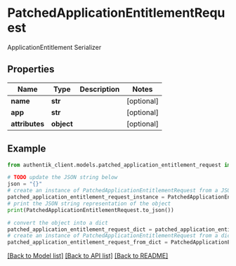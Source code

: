 # PatchedApplicationEntitlementRequest

ApplicationEntitlement Serializer

## Properties

Name | Type | Description | Notes
------------ | ------------- | ------------- | -------------
**name** | **str** |  | [optional] 
**app** | **str** |  | [optional] 
**attributes** | **object** |  | [optional] 

## Example

```python
from authentik_client.models.patched_application_entitlement_request import PatchedApplicationEntitlementRequest

# TODO update the JSON string below
json = "{}"
# create an instance of PatchedApplicationEntitlementRequest from a JSON string
patched_application_entitlement_request_instance = PatchedApplicationEntitlementRequest.from_json(json)
# print the JSON string representation of the object
print(PatchedApplicationEntitlementRequest.to_json())

# convert the object into a dict
patched_application_entitlement_request_dict = patched_application_entitlement_request_instance.to_dict()
# create an instance of PatchedApplicationEntitlementRequest from a dict
patched_application_entitlement_request_from_dict = PatchedApplicationEntitlementRequest.from_dict(patched_application_entitlement_request_dict)
```
[[Back to Model list]](../README.md#documentation-for-models) [[Back to API list]](../README.md#documentation-for-api-endpoints) [[Back to README]](../README.md)


